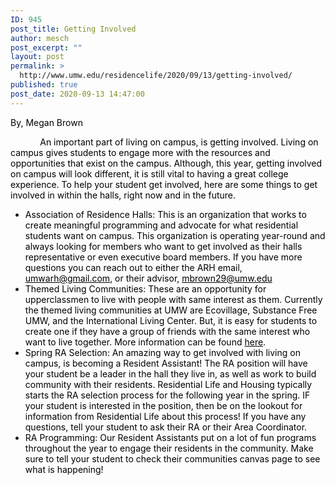 ```yaml
---
ID: 945
post_title: Getting Involved
author: mesch
post_excerpt: ""
layout: post
permalink: >
  http://www.umw.edu/residencelife/2020/09/13/getting-involved/
published: true
post_date: 2020-09-13 14:47:00
---
```

<span style="color: #000000">By, Megan Brown</span>

<span style="color: #000000">            An important part of living on campus, is getting involved. Living on campus gives students to engage more with the resources and opportunities that exist on the campus. Although, this year, getting involved on campus will look different, it is still vital to having a great college experience. To help your student get involved, here are some things to get involved in within the halls, right now and in the future.</span>
<ul>
 	<li><span style="color: #000000">Association of Residence Halls: This is an organization that works to create meaningful programming and advocate for what residential students want on campus. This organization is operating year-round and always looking for members who want to get involved as their halls representative or even executive board members. If you have more questions you can reach out to either the ARH email, <a style="color: #000000" href="mailto:umwarh@gmail.com">umwarh@gmail.com</a>, or their advisor, <a style="color: #000000" href="mailto:mbrown29@umw.edu">mbrown29@umw.edu</a></span></li>
 	<li><span style="color: #000000">Themed Living Communities: These are an opportunity for upperclassmen to live with people with same interest as them. Currently the themed living communities at UMW are Ecovillage, Substance Free UMW, and the International Living Center. But, it is easy for students to create one if they have a group of friends with the same interest who want to live together. More information can be found <a style="color: #000000" href="https://www.umw.edu/residencelife/on-campus/life/tlcs/">here</a>.</span></li>
 	<li><span style="color: #000000">Spring RA Selection: An amazing way to get involved with living on campus, is becoming a Resident Assistant! The RA position will have your student be a leader in the hall they live in, as well as work to build community with their residents. Residential Life and Housing typically starts the RA selection process for the following year in the spring. IF your student is interested in the position, then be on the lookout for information from Residential Life about this process! If you have any questions, tell your student to ask their RA or their Area Coordinator.</span></li>
 	<li><span style="color: #000000">RA Programming: Our Resident Assistants put on a lot of fun programs throughout the year to engage their residents in the community. Make sure to tell your student to check their communities canvas page to see what is happening!</span></li>
</ul>